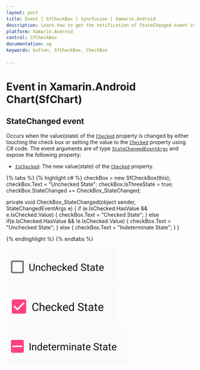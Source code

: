 ```yaml
---
layout: post
title: Event | SfCheckBox | Syncfusion | Xamarin.Android
description: Learn how to get the notification of StateChanged event in Xamarin.Android CheckBox(SfCheckBox) control 
platform: Xamarin.Android
control: SfCheckBox
documentation: ug 
keywords: button, SfCheckBox, CheckBox

---
```


# Event in Xamarin.Android Chart(SfChart)

## StateChanged event
Occurs when the value(state) of the [`Checked`](https://help.syncfusion.com/cr/xamarin-android/Syncfusion.Android.Buttons.SfCheckBox.html#Syncfusion_Android_Buttons_SfCheckBox_Checked) property is changed by either touching the check box or setting the value to the [`Checked`](https://help.syncfusion.com/cr/xamarin-android/Syncfusion.Android.Buttons.SfCheckBox.html#Syncfusion_Android_Buttons_SfCheckBox_Checked) property using C# code. The event arguments are of type [`StateChangedEventArgs`](https://help.syncfusion.com/cr/xamarin-android/Syncfusion.Android.Buttons.StateChangedEventArgs.html) and expose the following property:

* [`IsChecked`](https://help.syncfusion.com/cr/xamarin-android/Syncfusion.Android.Buttons.StateChangedEventArgs.html#Syncfusion_Android_Buttons_StateChangedEventArgs_IsChecked): The new value(state) of the [`Checked`](https://help.syncfusion.com/cr/xamarin-android/Syncfusion.Android.Buttons.SfCheckBox.html#Syncfusion_Android_Buttons_SfCheckBox_Checked) property.

{% tabs %}
{% highlight c# %}
checkBox = new SfCheckBox(this);
checkBox.Text = "Unchecked State";
checkBox.IsThreeState = true;
checkBox.StateChanged += CheckBox_StateChanged;

private void CheckBox_StateChanged(object sender, StateChangedEventArgs e)
{
    if (e.IsChecked.HasValue && e.IsChecked.Value)
    {
        checkBox.Text = "Checked State";
    }
    else if(e.IsChecked.HasValue && !e.IsChecked.Value)
    {
        checkBox.Text = "Unchecked State";
    }
    else
    {
        checkBox.Text = "Indeterminate State";
    }
}
		
{% endhighlight %}
{% endtabs %}

![CheckBox Unchecked State](Images/Unchecked_State.png)
![CheckBox Checked State](Images/Checked_State.png)
![CheckBox Indeterminate State](Images/Indeterminate_State.png)
